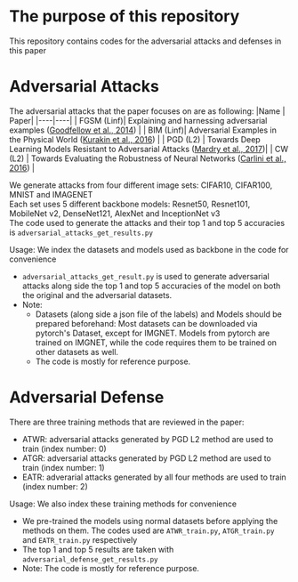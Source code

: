 # The purpose of this repository
This repository contains codes for the adversarial attacks and defenses in this paper
# Adversarial Attacks
The adversarial attacks that the paper focuses on are as following:
|Name | Paper|
|----|----|
| FGSM (Linf)| Explaining and harnessing adversarial examples ([Goodfellow et al., 2014](https://arxiv.org/abs/1412.6572)) |
| BIM (Linf)| Adversarial Examples in the Physical World ([Kurakin et al., 2016](https://arxiv.org/abs/1607.02533)) |
| PGD (L2) | Towards Deep Learning Models Resistant to Adversarial Attacks ([Mardry et al., 2017](https://arxiv.org/abs/1706.06083))|
| CW (L2) | Towards Evaluating the Robustness of Neural Networks ([Carlini et al., 2016](https://arxiv.org/abs/1608.04644)) |

We generate attacks from four different image sets: CIFAR10, CIFAR100, MNIST and IMAGENET  
Each set uses 5 different backbone models: Resnet50, Resnet101, MobileNet v2, DenseNet121, AlexNet and InceptionNet v3  
The code used to generate the attacks and their top 1 and top 5 accuracies is `adversarial_attacks_get_results.py`

Usage: We index the datasets and models used as backbone in the code for convenience
* `adversarial_attacks_get_result.py` is used to generate adversarial attacks along side the top 1 and top 5 accuracies of the model on both the original and the adversarial datasets.
* Note:
  - Datasets (along side a json file of the labels) and Models should be prepared beforehand: Most datasets can be downloaded via pytorch's Dataset, except for IMGNET. Models from pytorch are trained on IMGNET, while the code requires them to be trained on other datasets as well.
  - The code is mostly for reference purpose.
# Adversarial Defense  
There are three training methods that are reviewed in the paper:  
* ATWR: adversarial attacks generated by PGD L2 method are used to train (index number: 0)  
* ATGR: adversarial attacks generated by PGD L2 method are used to train (index number: 1)  
* EATR: adverarial attacks generated by all four methods are used to train (index number: 2)
  
Usage: We also index these training methods for convenience  
* We pre-trained the models using normal datasets before applying the methods on them. The codes used are `ATWR_train.py`, `ATGR_train.py` and `EATR_train.py` respectively  
* The top 1 and top 5 results are taken with `adversarial_defense_get_results.py`  
* Note: The code is mostly for reference purpose.  




